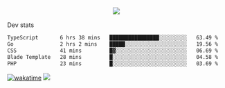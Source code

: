 <h3 align="center">
  <a href="https://github.com/spoopy2023">
      <img src="https://github-profile-trophy.vercel.app/?username=Spoopy2023&no-bg=true&no-frame=true">
  </a>
</h3>

Dev stats
<!--START_SECTION:waka-->

```txt
TypeScript       6 hrs 38 mins   ████████████████░░░░░░░░░   63.49 %
Go               2 hrs 2 mins    █████░░░░░░░░░░░░░░░░░░░░   19.56 %
CSS              41 mins         █▓░░░░░░░░░░░░░░░░░░░░░░░   06.69 %
Blade Template   28 mins         █░░░░░░░░░░░░░░░░░░░░░░░░   04.58 %
PHP              23 mins         █░░░░░░░░░░░░░░░░░░░░░░░░   03.69 %
```

<!--END_SECTION:waka-->
[![wakatime](https://wakatime.com/badge/user/018ece4c-ff65-47b1-86a2-26e4e720c978.svg)](https://wakatime.com/@mac_g)
<img src="https://camo.githubusercontent.com/935c1e1091fb0ce9d975d06263ed4bc014721cd7e52b557f59b07c85da01afe3/68747470733a2f2f6b6f6d617265762e636f6d2f67687076632f3f757365726e616d653d5843726166744d616e3532266c6162656c3d566965777326636f6c6f723d626c7565267374796c653d706c6173746963">
